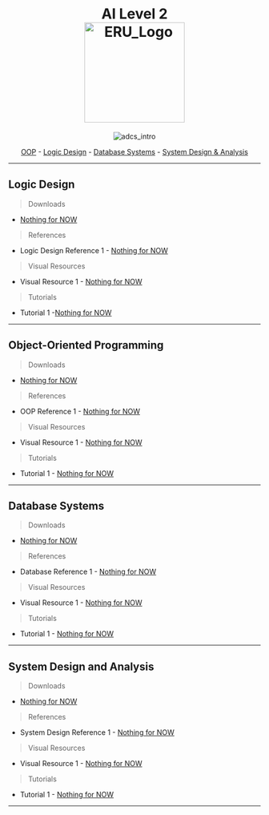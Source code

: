 <!--
If u can read this you will be as my enimes .
-->
<h1 align="center">
  AI Level 2 
  
  <br>
  <img src="https://scontent.fcai19-6.fna.fbcdn.net/v/t39.30808-6/408106767_752809753556429_1220078566625136899_n.jpg?_nc_cat=106&ccb=1-7&_nc_sid=6ee11a&_nc_ohc=qCV7gXzPh-oQ7kNvgFrBznV&_nc_ht=scontent.fcai19-6.fna&_nc_gid=AJwYZZnCFJD9ixXvbb977RJ&oh=00_AYC3GQaJ_FEEsmQANgF0N9b8murKYHK7J5rH4hWy47Z7vQ&oe=6701F3D4" alt="ERU_Logo" width="200">
</h1>

<p align="center">
  <img src="https://github.com/ah2devio/ERU/blob/main/_RES/fd_vs_mk4.gif" alt="adcs_intro"  align="center">
  <p align="center">
  <a href="#object-oriented-programming">OOP</a> - 
  <a href="#logic-design">Logic Design</a> - 
  <a href="#database-systems">Database Systems</a> - 
  <a href="#system-design-and-analysis">System Design & Analysis</a>
</p>
</p>

---

## Logic Design
> Downloads
- [Nothing for NOW]()

> References
- Logic Design Reference 1 - [Nothing for NOW]()

> Visual Resources
- Visual Resource 1 - [Nothing for NOW]()

> Tutorials
- Tutorial 1 -[Nothing for NOW]()

---

## Object-Oriented Programming
> Downloads
- [Nothing for NOW]()

> References
- OOP Reference 1 - [Nothing for NOW]()

> Visual Resources
- Visual Resource 1 - [Nothing for NOW]()

> Tutorials
- Tutorial 1 - [Nothing for NOW]()

---

## Database Systems
> Downloads
- [Nothing for NOW]()

> References
- Database Reference 1 - [Nothing for NOW]()

> Visual Resources
- Visual Resource 1 - [Nothing for NOW]()

> Tutorials
- Tutorial 1 - [Nothing for NOW]()


---

## System Design and Analysis
> Downloads
- [Nothing for NOW]()

> References
- System Design Reference 1 - [Nothing for NOW]()

> Visual Resources
- Visual Resource 1 - [Nothing for NOW]()

> Tutorials
- Tutorial 1 - [Nothing for NOW]()

---
